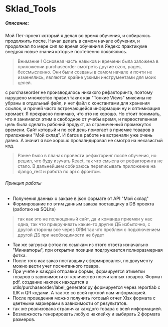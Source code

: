 # Sklad_Tools 

##### Описание:
Мой Пет-проект который я делал во время обучения, и собираюсь продолжить после. Начал делать в самом начале обучения, и продолжал по мере сил во время обучения в Яндекс практикуме внедряя новые знания которые постепенно появлялись. 

> Внимание ! Основная часть навыков и времени была заложена в приложении purchaseorder смотреть другие ozon, pages, бессмысленно. Они были созданы в самом начале и почти не изменялись, являются крайне узкими инструментами для моих целей.

с purchaseorder не производилось никакого рефакторинга, поэтому нарушено множество правил таких как "Тонкие Views"  миксины не убраны в отдельный файл, и нет файл с константами для хранения ссылок, и прочей часто встречающейся информации ну и оптимизация хромает. Я прекрасно понимаю, что это не хорошо. Но стоит понимать, что я занимался этим в свободное от учебы время, и первостепенная цель была сделать рабочий продукт, за ограниченный промежуток времени. Сайт который и по сей день помогает в приемке товаров в приложении "Мой склад". И багов в работе не встречали уже очень давно. А значит я все хорошо провалидировал не смотря на неказистый код. 

> Ранее было в планах провести рефакторинг после обучения, но решил, что буду изучать React, так что смысла от рефакторинга не стало. В дальнейшем собираюсь переписывать приложение на django_rest и работа по api с фронтом. 

###### Принцип работы
- Получения данных о заказе в json формате от API "Мой склад"
- Формирование по этим данным заказа поставщику в DB проекта (работаю на SQLite) 
>так как это не полноценный сайт, да и команда приемки у нас одна, так что прикручивать какие-то другие ДБ избыточно, с другой стороны все через ORM так что проблем с подключением другой ДБ при необходимости не будет
- Так же загрузка фоток по ссылкам из этого ответа изначально "Миниатюры", при открытии позиции подгружается полноразмерная фотка. 
- После того как заказ поставщику сформировался, по документу можно вести учет посчитанного товара. 
- При учете и каждой отправки формы, формируется этикетки товаров в зависимости от количество посчитанных товаров. Формат pdf. создание наклеек находится в utils/purchaseorder/label_generator.py формируется через reportlab с ШК и QR кодами. А так же со всей нужной нам информацией. 
- После проведения можно получить готовый отчет Xlsx формата с цветными маркерами в зависимости от результатов. 
- так же реализована страничка каждого товара с всей информацией. 
- Возможность генерировать любую наклейку и выбирать 2 формата размеров. 
